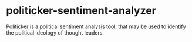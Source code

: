 # politicker-sentiment-analyzer
Politicker is a political sentiment analysis tool, that may be used to identify the political ideology of thought leaders.
